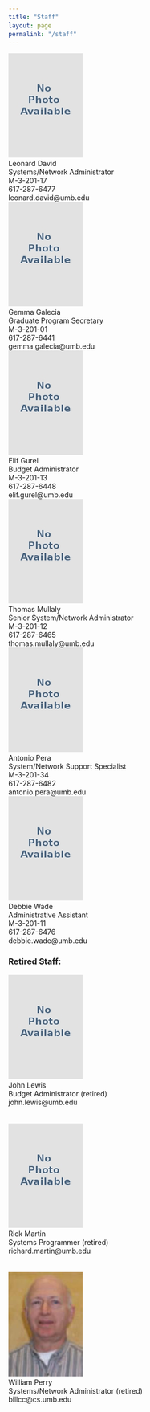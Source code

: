 ```yaml
---
title: "Staff"
layout: page
permalink: "/staff"
---
```

<div id='active_staff' class='listing'>
  <div class="person">
    <img src="/WEB/images/people/No_Photo_Available.jpg"><br>
    Leonard David<br>
    Systems/Network Administrator<br>
    M-3-201-17<br>
    617-287-6477<br>
    leonard.david@umb.edu
  </div>
  <div class="person">
    <img src="/WEB/images/people/No_Photo_Available.jpg"><br>
    Gemma Galecia<br>
    Graduate Program Secretary<br>
    M-3-201-01<br>
    617-287-6441<br>
    gemma.galecia@umb.edu
  </div>
  <div class="person">
    <img src="/WEB/images/people/No_Photo_Available.jpg"><br>
    Elif Gurel<br>
    Budget Administrator<br>
    M-3-201-13<br>
    617-287-6448<br>
    elif.gurel@umb.edu
  </div>
  <div class="person">
    <img src="/WEB/images/people/No_Photo_Available.jpg"><br>
    Thomas Mullaly<br>
    Senior System/Network Administrator<br>
    M-3-201-12<br>
    617-287-6465<br>
    thomas.mullaly@umb.edu
  </div>
  <div class="person">
    <img src="/WEB/images/people/No_Photo_Available.jpg"><br>
    Antonio Pera<br>
    System/Network Support Specialist<br>
    M-3-201-34<br>
    617-287-6482<br>
    antonio.pera@umb.edu
  </div>
  <div class="person">
    <img src="/WEB/images/people/No_Photo_Available.jpg"><br>
    Debbie Wade<br>
    Administrative Assistant<br>
    M-3-201-11<br>
    617-287-6476<br>
    debbie.wade@umb.edu
  </div>
</div>

<div id='retired_staff' class='listing'>
  <h3 style='width:100%'>Retired Staff:</h3>
  
  <div class="person">
    <img src="/WEB/images/people/No_Photo_Available.jpg"><br>
    John Lewis<br>
    Budget Administrator (retired)<br>
    john.lewis@umb.edu<br>
    <br>
    <br>
  </div>
  <div class="person">
    <img src="/WEB/images/people/No_Photo_Available.jpg"><br>
    Rick Martin<br>
    Systems Programmer (retired)<br>
    richard.martin@umb.edu<br>
    <br>
    <br>
  </div>
  <div class="person">
    <img src="/WEB/images/people/William_Perry.jpg"><br>
    William Perry<br>
    Systems/Network Administrator (retired)<br>
    billcc@cs.umb.edu<br>
    <br>
    <br>
  </div>
</div>
